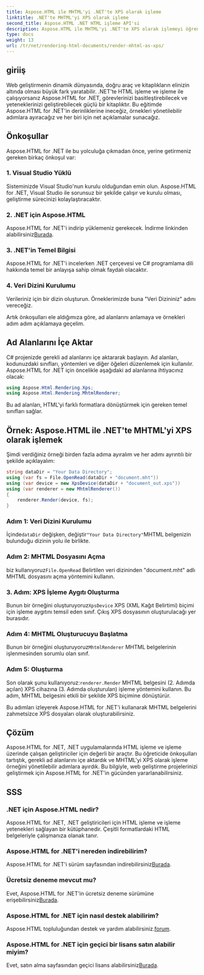 ```yaml
---
title: Aspose.HTML ile MHTML'yi .NET'te XPS olarak işleme
linktitle: .NET'te MHTML'yi XPS olarak işleme
second_title: Aspose.HTML .NET HTML işleme API'si
description: Aspose.HTML ile MHTML'yi .NET'te XPS olarak işlemeyi öğrenin. HTML manipülasyon becerilerinizi geliştirin ve web geliştirme projelerinizi geliştirin!
type: docs
weight: 13
url: /tr/net/rendering-html-documents/render-mhtml-as-xps/
---
```

## giriiş

Web geliştirmenin dinamik dünyasında, doğru araç ve kitaplıkların elinizin altında olması büyük fark yaratabilir. .NET'te HTML işleme ve işleme ile çalışıyorsanız Aspose.HTML for .NET, görevlerinizi basitleştirebilecek ve yeteneklerinizi geliştirebilecek güçlü bir kitaplıktır. Bu eğitimde Aspose.HTML for .NET'in derinliklerine ineceğiz, örnekleri yönetilebilir adımlara ayıracağız ve her biri için net açıklamalar sunacağız.

## Önkoşullar

Aspose.HTML for .NET ile bu yolculuğa çıkmadan önce, yerine getirmeniz gereken birkaç önkoşul var:

### 1. Visual Studio Yüklü

Sisteminizde Visual Studio'nun kurulu olduğundan emin olun. Aspose.HTML for .NET, Visual Studio ile sorunsuz bir şekilde çalışır ve kurulu olması, geliştirme sürecinizi kolaylaştıracaktır.

### 2. .NET için Aspose.HTML

 Aspose.HTML for .NET'i indirip yüklemeniz gerekecek. İndirme linkinden alabilirsiniz[Burada](https://releases.aspose.com/html/net/).

### 3. .NET'in Temel Bilgisi

Aspose.HTML for .NET'i incelerken .NET çerçevesi ve C# programlama dili hakkında temel bir anlayışa sahip olmak faydalı olacaktır.

### 4. Veri Dizini Kurulumu

Verileriniz için bir dizin oluşturun. Örneklerimizde buna "Veri Dizininiz" adını vereceğiz.

Artık önkoşulları ele aldığımıza göre, ad alanlarını anlamaya ve örnekleri adım adım açıklamaya geçelim.

## Ad Alanlarını İçe Aktar

C# projenizde gerekli ad alanlarını içe aktararak başlayın. Ad alanları, kodunuzdaki sınıfları, yöntemleri ve diğer öğeleri düzenlemek için kullanılır. Aspose.HTML for .NET için öncelikle aşağıdaki ad alanlarına ihtiyacınız olacak:

```csharp
using Aspose.Html.Rendering.Xps;
using Aspose.Html.Rendering.MhtmlRenderer;
```

Bu ad alanları, HTML'yi farklı formatlara dönüştürmek için gereken temel sınıfları sağlar.

## Örnek: Aspose.HTML ile .NET'te MHTML'yi XPS olarak işlemek

Şimdi verdiğiniz örneği birden fazla adıma ayıralım ve her adımı ayrıntılı bir şekilde açıklayalım:

```csharp
string dataDir = "Your Data Directory";
using (var fs = File.OpenRead(dataDir + "document.mht"))
using (var device = new XpsDevice(dataDir + "document_out.xps"))
using (var renderer = new MhtmlRenderer())
{
    renderer.Render(device, fs);
}
```

### Adım 1: Veri Dizini Kurulumu

 İçinde`dataDir` değişken, değiştir`"Your Data Directory"`MHTML belgenizin bulunduğu dizinin yolu ile birlikte.

### Adım 2: MHTML Dosyasını Açma

 biz kullanıyoruz`File.OpenRead` Belirtilen veri dizininden "document.mht" adlı MHTML dosyasını açma yöntemini kullanın.

### 3. Adım: XPS İşleme Aygıtı Oluşturma

 Bunun bir örneğini oluşturuyoruz`XpsDevice` XPS (XML Kağıt Belirtimi) biçimi için işleme aygıtını temsil eden sınıf. Çıkış XPS dosyasının oluşturulacağı yer burasıdır.

### Adım 4: MHTML Oluşturucuyu Başlatma

 Bunun bir örneğini oluşturuyoruz`MhtmlRenderer` MHTML belgelerinin işlenmesinden sorumlu olan sınıf.

### Adım 5: Oluşturma

 Son olarak şunu kullanıyoruz:`renderer.Render` MHTML belgesini (2. Adımda açılan) XPS cihazına (3. Adımda oluşturulan) işleme yöntemini kullanın. Bu adım, MHTML belgesini etkili bir şekilde XPS biçimine dönüştürür.

Bu adımları izleyerek Aspose.HTML for .NET'i kullanarak MHTML belgelerini zahmetsizce XPS dosyaları olarak oluşturabilirsiniz.

## Çözüm

Aspose.HTML for .NET, .NET uygulamalarında HTML işleme ve işleme üzerinde çalışan geliştiriciler için değerli bir araçtır. Bu öğreticide önkoşulları tartıştık, gerekli ad alanlarını içe aktardık ve MHTML'yi XPS olarak işleme örneğini yönetilebilir adımlara ayırdık. Bu bilgiyle, web geliştirme projelerinizi geliştirmek için Aspose.HTML for .NET'in gücünden yararlanabilirsiniz.

## SSS

### .NET için Aspose.HTML nedir?
Aspose.HTML for .NET, .NET geliştiricileri için HTML işleme ve işleme yetenekleri sağlayan bir kütüphanedir. Çeşitli formatlardaki HTML belgeleriyle çalışmanıza olanak tanır.

### Aspose.HTML for .NET'i nereden indirebilirim?
 Aspose.HTML for .NET'i sürüm sayfasından indirebilirsiniz[Burada](https://releases.aspose.com/html/net/).

### Ücretsiz deneme mevcut mu?
 Evet, Aspose.HTML for .NET'in ücretsiz deneme sürümüne erişebilirsiniz[Burada](https://releases.aspose.com/).

### Aspose.HTML for .NET için nasıl destek alabilirim?
 Aspose.HTML topluluğundan destek ve yardım alabilirsiniz.[forum](https://forum.aspose.com/).

### Aspose.HTML for .NET için geçici bir lisans satın alabilir miyim?
 Evet, satın alma sayfasından geçici lisans alabilirsiniz[Burada](https://purchase.aspose.com/temporary-license/).